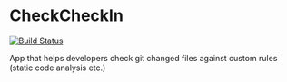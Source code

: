 CheckCheckIn
============

[![Build Status](https://travis-ci.org/michaelszymczak/CheckCheckIn.svg?branch=master)](https://travis-ci.org/michaelszymczak/CheckCheckIn)

App that helps developers check git changed files against custom rules (static code analysis etc.)
